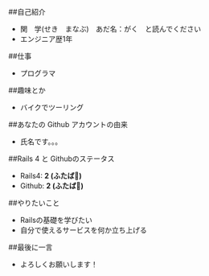 ##自己紹介

- 関　学(せき　まなぶ)　あだ名：がく　と読んでください
- エンジニア歴1年

##仕事

- プログラマ


##趣味とか
- バイクでツーリング


##あなたの Github アカウントの由来
- 氏名です。。。


##Rails 4 と Githubのステータス

- Rails4: **2 (ふたば:leaves:)**
- Github: **2 (ふたば:leaves:)**

##やりたいこと

- Railsの基礎を学びたい
- 自分で使えるサービスを何か立ち上げる


##最後に一言

- よろしくお願いします！